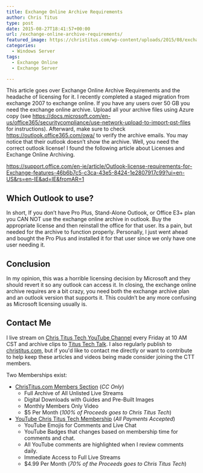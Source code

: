 ```yaml
---
title: Exchange Online Archive Requirements
author: Chris Titus
type: post
date: 2015-08-27T18:41:57+00:00
url: /exchange-online-archive-requirements/
featured_image: https://christitus.com/wp-content/uploads/2015/08/exchange-online-archive.png
categories:
  - Windows Server
tags:
  - Exchange Online
  - Exchange Server

---
```

This article goes over Exchange Online Archive Requirements and the headache of licensing for it. I recently completed a staged migration from exchange 2007 to exchange online. If you have any users over 50 GB you need the exchange online archive. <!--more-->Upload all your archive files using Azure copy (see <https://docs.microsoft.com/en-us/office365/securitycompliance/use-network-upload-to-import-pst-files> for instructions). Afterward, make sure to check <https://outlook.office365.com/owa/> to verify the archive emails. You may notice that their outlook doesn&#8217;t show the archive. Well, you need the correct outlook license! I found the following article about Licenses and Exchange Online Archiving.

https://support.office.com/en-ie/article/Outlook-license-requirements-for-Exchange-features-46b6b7c5-c3ca-43e5-8424-1e2807917c99?ui=en-US&rs=en-IE&ad=IE&fromAR=1

## Which Outlook to use?

In short, If you don&#8217;t have Pro Plus, Stand-Alone Outlook, or Office E3+ plan you CAN NOT use the exchange online archive in outlook. Buy the appropriate license and then reinstall the office for that user. Its a pain, but needed for the archive to function properly. Personally, I just went ahead and bought the Pro Plus and installed it for that user since we only have one user needing it.

## Conclusion

In my opinion, this was a horrible licensing decision by Microsoft and they should revert it so any outlook can access it. In closing, the exchange online archive requires are a bit crazy, you need both the exchange archive plan and an outlook version that supports it. This couldn&#8217;t be any more confusing as Microsoft licensing usually is.

## Contact Me

I live stream on [Chris Titus Tech YouTube Channel][1] every Friday at 10 AM CST and archive clips to [Titus Tech Talk][2]. I also regularly publish to [christitus.com][3], but if you'd like to contact me directly or want to contribute to help keep these articles and videos being made consider joining the CTT members. 

Two Memberships exist:
- [ChrisTitus.com Members Section][4] (_CC Only_)
  - Full Archive of All Unlisted Live Streams
  - Digital Downloads with Guides and Pre-Built Images
  - Monthly Members Only Video
  - $5 Per Month (_100% of Proceeds goes to Chris Titus Tech_)
- [YouTube Chris Titus Tech Membership][5] (_All Payments Accepted_)
  - YouTube Emojis for Comments and Live Chat
  - YouTube Badges that changes based on membership time for comments and chat.
  - All YouTube comments are highlighted when I review comments daily. 
  - Immediate Access to Full Live Streams
  - $4.99 Per Month (_70% of the Proceeds goes to Chris Titus Tech_)

 [1]: https://www.youtube.com/c/ChrisTitusTech
 [2]: https://www.youtube.com/c/ChrisTitusTechStreams
 [3]: https://christitus.com/
 [4]: https://portal.christitus.com
 [5]: https://links.christitus.com/join